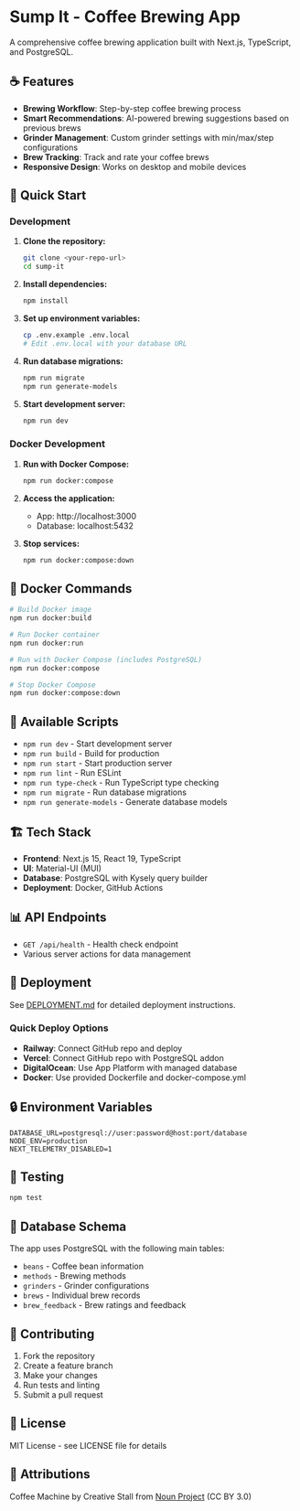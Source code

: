 # Sump It - Coffee Brewing App

A comprehensive coffee brewing application built with Next.js, TypeScript, and PostgreSQL.

## ☕ Features

- **Brewing Workflow**: Step-by-step coffee brewing process
- **Smart Recommendations**: AI-powered brewing suggestions based on previous brews
- **Grinder Management**: Custom grinder settings with min/max/step configurations
- **Brew Tracking**: Track and rate your coffee brews
- **Responsive Design**: Works on desktop and mobile devices

## 🚀 Quick Start

### Development

1. **Clone the repository:**
   ```bash
   git clone <your-repo-url>
   cd sump-it
   ```

2. **Install dependencies:**
   ```bash
   npm install
   ```

3. **Set up environment variables:**
   ```bash
   cp .env.example .env.local
   # Edit .env.local with your database URL
   ```

4. **Run database migrations:**
   ```bash
   npm run migrate
   npm run generate-models
   ```

5. **Start development server:**
   ```bash
   npm run dev
   ```

### Docker Development

1. **Run with Docker Compose:**
   ```bash
   npm run docker:compose
   ```

2. **Access the application:**
   - App: http://localhost:3000
   - Database: localhost:5432

3. **Stop services:**
   ```bash
   npm run docker:compose:down
   ```

## 🐳 Docker Commands

```bash
# Build Docker image
npm run docker:build

# Run Docker container
npm run docker:run

# Run with Docker Compose (includes PostgreSQL)
npm run docker:compose

# Stop Docker Compose
npm run docker:compose:down
```

## 🔧 Available Scripts

- `npm run dev` - Start development server
- `npm run build` - Build for production
- `npm run start` - Start production server
- `npm run lint` - Run ESLint
- `npm run type-check` - Run TypeScript type checking
- `npm run migrate` - Run database migrations
- `npm run generate-models` - Generate database models

## 🏗️ Tech Stack

- **Frontend**: Next.js 15, React 19, TypeScript
- **UI**: Material-UI (MUI)
- **Database**: PostgreSQL with Kysely query builder
- **Deployment**: Docker, GitHub Actions

## 📊 API Endpoints

- `GET /api/health` - Health check endpoint
- Various server actions for data management

## 🚀 Deployment

See [DEPLOYMENT.md](./DEPLOYMENT.md) for detailed deployment instructions.

### Quick Deploy Options

- **Railway**: Connect GitHub repo and deploy
- **Vercel**: Connect GitHub repo with PostgreSQL addon
- **DigitalOcean**: Use App Platform with managed database
- **Docker**: Use provided Dockerfile and docker-compose.yml

## 🔒 Environment Variables

```env
DATABASE_URL=postgresql://user:password@host:port/database
NODE_ENV=production
NEXT_TELEMETRY_DISABLED=1
```

## 🧪 Testing

```bash
npm test
```

## 📝 Database Schema

The app uses PostgreSQL with the following main tables:
- `beans` - Coffee bean information
- `methods` - Brewing methods
- `grinders` - Grinder configurations
- `brews` - Individual brew records
- `brew_feedback` - Brew ratings and feedback

## 🤝 Contributing

1. Fork the repository
2. Create a feature branch
3. Make your changes
4. Run tests and linting
5. Submit a pull request

## 📄 License

MIT License - see LICENSE file for details

## 🙏 Attributions

Coffee Machine by Creative Stall from [Noun Project](https://thenounproject.com/browse/icons/term/coffee-machine/) (CC BY 3.0)